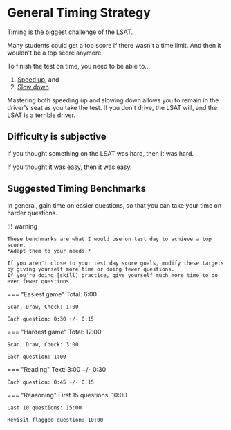 # General Timing Strategy

Timing is the biggest challenge of the LSAT.

Many students could get a top score if there wasn't a time limit.
And then it wouldn't be a top score anymore.

To finish the test on time, you need to be able to...

1. [Speed up][speed], and
2. [Slow down][slow].

Mastering both speeding up and slowing down allows you to remain in the driver's seat as you take the test.
If you don't drive, the LSAT will, and the LSAT is a terrible driver.

## Difficulty is subjective

If you thought something on the LSAT was hard, then it was hard.

If you thought it was easy, then it was easy.

## Suggested Timing Benchmarks

In general, gain time on easier questions, so that you can take your time on harder questions.

!!! warning

    These benchmarks are what I would use on test day to achieve a top score.
    *Adapt them to your needs.*

    If you aren't close to your test day score goals, modify these targets by giving yourself more time or doing fewer questions.
    If you're doing [skill] practice, give yourself much more time to do even fewer questions.

=== "Easiest game"
    Total: 6:00

    Scan, Draw, Check: 1:00

    Each question: 0:30 +/- 0:15

=== "Hardest game"
    Total: 12:00

    Scan, Draw, Check: 3:00

    Each question: 1:00

=== "Reading"
    Text: 3:00 +/- 0:30

    Each question: 0:45 +/- 0:15

=== "Reasoning"
    First 15 questions: 10:00

    Last 10 questions: 15:00

    Revisit flagged question: 10:00

[speed]: speed.md
[slow]: slow.md
